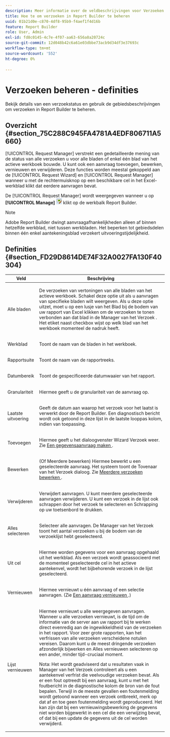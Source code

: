 ```yaml
---
description: Meer informatie over de veldbeschrijvingen voor Verzoeken beheren in Report Builder.
title: Hoe te om verzoeken in Report Builder te beheren
uuid: 01b21d0e-c870-4df8-95b9-f4aef1f4d16b
feature: Report Builder
role: User, Admin
exl-id: fd8c0145-4c7e-4f07-aa63-656a8a20724c
source-git-commit: 12d048b42c6a61e03dbbe73acb9d34df3e37693c
workflow-type: tm+mt
source-wordcount: '552'
ht-degree: 0%

---
```


# Verzoeken beheren - definities

Bekijk details van een verzoekstatus en gebruik de gebiedsbeschrijvingen om verzoeken in Report Builder te beheren.

## Overzicht {#section_75C288C945FA4781A4EDF806711A5660}

[!UICONTROL Request Manager] verstrekt een gedetailleerde mening van de status van alle verzoeken u voor alle bladen of enkel één blad van het actieve werkboek bouwde. U kunt ook een aanvraag toevoegen, bewerken, vernieuwen en verwijderen. Deze functies worden meestal gekoppeld aan de [!UICONTROL Request Wizard] en [!UICONTROL Request Manager] wanneer u met de rechtermuisknop op een beschikbare cel in het Excel-werkblad klikt dat eerdere aanvragen bevat.

De [!UICONTROL Request Manager] wordt weergegeven wanneer u op **[!UICONTROL Manage]** ![](assets/edit_request.gif) klikt op de werkbalk Report Builder.

>[!NOTE]
>
>Adobe Report Builder dwingt aanvraagafhankelijkheden alleen af binnen hetzelfde werkblad, niet tussen werkbladen. Het beperken tot gebiedsdelen binnen één enkel aantekeningsblad verzekert uitvoeringstijdelijkheid.

## Definities {#section_FD29D8614DE74F32A0027FA130F40304}

<table id="table_0880204181074BDBBA37E3DF2972A672"> 
 <thead> 
  <tr> 
   <th colname="col1" class="entry"> Veld </th> 
   <th colname="col2" class="entry"> Beschrijving </th> 
  </tr> 
 </thead>
 <tbody> 
  <tr> 
   <td colname="col1"> <p>Alle bladen </p> </td> 
   <td colname="col2"> <p>De verzoeken van vertoningen van alle bladen van het actieve werkboek. Schakel deze optie uit als u aanvragen van specifieke bladen wilt weergeven. Als u deze optie uitzet, moet u op een lusje van het Blad bij de bodem van uw rapport van Excel klikken om de verzoeken te tonen verbonden aan dat blad in de <span class="wintitle"> Manager van het Verzoek </span>. Het etiket naast checkbox wijst op welk blad van het werkboek momenteel de nadruk heeft. </p> </td> 
  </tr> 
  <tr> 
   <td colname="col1"> <p>Werkblad </p> </td> 
   <td colname="col2"> <p>Toont de naam van de bladen in het werkboek. </p> </td> 
  </tr> 
  <tr> 
   <td colname="col1"> <p>Rapportsuite </p> </td> 
   <td colname="col2"> <p>Toont de naam van de rapportreeks. </p> </td> 
  </tr> 
  <tr> 
   <td colname="col1"> <p>Datumbereik </p> </td> 
   <td colname="col2"> <p>Toont de gespecificeerde datumwaaier van het rapport. </p> </td> 
  </tr> 
  <tr> 
   <td colname="col1"> <p>Granulariteit </p> </td> 
   <td colname="col2"> <p>Hiermee geeft u de granulariteit van de aanvraag op. </p> </td> 
  </tr> 
  <tr> 
   <td colname="col1"> <p> Laatste uitvoering </p> </td> 
   <td colname="col2"> <p>Geeft de datum aan waarop het verzoek voor het laatst is verwerkt door de Report Builder. Een diagnostisch bericht wordt ook getoond in deze lijst in de <span class="wintitle"> laatste looppas </span> kolom, indien van toepassing. </p> </td> 
  </tr> 
  <tr> 
   <td colname="col1"> <p>Toevoegen </p> </td> 
   <td colname="col2"> <p>Hiermee geeft u het dialoogvenster Wizard Verzoek weer. Zie <a href="/help/analyze/legacy-report-builder/data-requests/t-create-a-data-request.md"   > Een gegevensaanvraag maken </a> . </p> </td> 
  </tr> 
  <tr> 
   <td colname="col1"> <p>Bewerken </p> </td> 
   <td colname="col2"> <p> (Of Meerdere bewerken) Hiermee bewerkt u een geselecteerde aanvraag. Het systeem toont de <span class="wintitle"> Tovenaar van het Verzoek </span> dialoog. Zie <a href="/help/analyze/legacy-report-builder/manage-requests/t-edit-multiple-requests.md"   > Meerdere verzoeken bewerken </a> . </p> </td> 
  </tr> 
  <tr> 
   <td colname="col1"> <p>Verwijderen </p> </td> 
   <td colname="col2"> <p>Verwijdert aanvragen. U kunt meerdere geselecteerde aanvragen verwijderen. U kunt een verzoek in de lijst ook schrappen door het verzoek te selecteren en Schrapping op uw toetsenbord te drukken. </p> </td> 
  </tr> 
  <tr> 
   <td colname="col1"> <p> Alles selecteren </p> </td> 
   <td colname="col2"> <p>Selecteer alle aanvragen. De <span class="wintitle"> Manager van het Verzoek </span> toont het aantal verzoeken u bij de bodem van de verzoeklijst hebt geselecteerd. </p> </td> 
  </tr> 
  <tr> 
   <td colname="col1"> <p>Uit cel </p> </td> 
   <td colname="col2"> <p>Hiermee worden gegevens voor een aanvraag opgehaald uit het werkblad. Als een verzoek wordt geassocieerd met de momenteel geselecteerde cel in het actieve aantekenvel, wordt het bijbehorende verzoek in de lijst geselecteerd. </p> </td> 
  </tr> 
  <tr> 
   <td colname="col1"> <p> Vernieuwen </p> </td> 
   <td colname="col2"> <p>Hiermee vernieuwt u één aanvraag of een selectie aanvragen. (Zie <a href="/help/analyze/legacy-report-builder/manage-requests/t-refresh-a-request.md"   > Een aanvraag vernieuwen </a> .) </p> </td> 
  </tr> 
  <tr> 
   <td colname="col1"> <p>Lijst vernieuwen </p> </td> 
   <td colname="col2"> <p>Hiermee vernieuwt u alle weergegeven aanvragen. Wanneer u alle verzoeken vernieuwt, is de tijd om de informatie van de server aan uw rapport bij te werken direct evenredig aan de ingewikkeldheid van de verzoeken in het rapport. Voor zeer grote rapporten, kan het verfrissen van alle verzoeken verscheidene notulen vereisen. Daarom kunt u de meest dringende verzoeken afzonderlijk bijwerken en <span class="wintitle"> Alles vernieuwen </span> selecteren op een ander, minder tijd-cruciaal moment. </p> <p> <p>Nota: Het wordt geadviseerd dat u resultaten vaak in <span class="wintitle"> Manager van het Verzoek </span> controleert als u een aantekenvel verfrist die veelvoudige verzoeken bevat. Als er een fout optreedt bij een aanvraag, kunt u met het foutbericht in de diagnostische kolom de bron van de fout bepalen. Terwijl in de meeste gevallen een foutenmelding wordt getoond wanneer een verzoek ontbreekt, merk op dat af en toe geen foutenmelding wordt geproduceerd. Het kan zijn dat bij een vernieuwingsbewerking de gegevens niet worden bijgewerkt in een cel die een verwijzing bevat, of dat bij een update de gegevens uit de cel worden verwijderd. </p> </p> </td> 
  </tr> 
 </tbody> 
</table>
